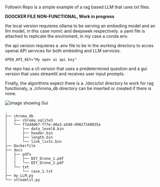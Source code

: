 Followin Repo is a simple example of a rag based LLM that uses txt files.

**DOOCKER FILE NON-FUNCTIONAL, Work in progress**

the local version requieres ollama to be serving an embeding model and an llm model, in this case nomic and deepseek respectively.
a yaml file is attached to replicate the enviroment, in my case a conda env.

the api version requieres a .env file to be in the working directory to acces openai API services for both embeding and LLM services.

```OPEN_API_KEY="My open ai api key"```

the repo has a cli version that uses a predetermined question and a gui version that uses streamlit and receives user input prompts.

Finally, the algorithms expect there is a ./docs/txt directory to work for rag functionaly, a ./chroma_db directory can be inserted or created if there is none.

![image showing Gui](./imgs/GUI_Example.png)

```plaintext
.
├── chroma_db
│   ├── chroma.sqlite3
│   └── f7addd67-f77e-40a3-a548-d9827348035a
│       ├── data_level0.bin
│       ├── header.bin
│       ├── length.bin
│       └── link_lists.bin
├── Dockerfile
├── docs
│   ├── pdfs
│   │   ├── DIY_Drone_1.pdf
│   │   └── DIY_Drone_2.pdf
│   └── txt
│       └── case_1.txt
├── my_LLM.py
└── streamlit.py
```

